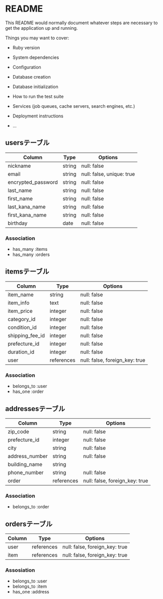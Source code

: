 # README

This README would normally document whatever steps are necessary to get the
application up and running.

Things you may want to cover:

* Ruby version

* System dependencies

* Configuration

* Database creation

* Database initialization

* How to run the test suite

* Services (job queues, cache servers, search engines, etc.)

* Deployment instructions

* ...

## usersテーブル
| Column             | Type   | Options                   |
| ------------------ | ------ | ------------------------- |
| nickname           | string | null: false               |
| email              | string | null: false, unique: true |
| encrypted_password | string | null: false               |
| last_name          | string | null: false               |
| first_name         | string | null: false               |
| last_kana_name     | string | null: false               |
| first_kana_name    | string | null: false               |
| birthday           | date   | null: false               |

### Association

- has_many :items
- has_many :orders

## itemsテーブル
| Column          | Type       | Options                        |
| --------------- | ---------- | ------------------------------ |
| item_name       | string     | null: false                    |
| item_info       | text       | null: false                    |
| item_price      | integer    | null: false                    |
| category_id     | integer    | null: false                    |
| condition_id    | integer    | null: false                    |
| shipping_fee_id | integer    | null: false                    |
| prefecture_id   | integer    | null: false                    |
| duration_id     | integer    | null: false                    |
| user            | references | null: false, foreign_key: true |

### Association

- belongs_to :user
- has_one :order

## addressesテーブル
| Column         | Type       | Options                        |
| -------------- | ---------- | ------------------------------ |
| zip_code       | string     | null: false                    |
| prefecture_id  | integer    | null: false                    |
| city           | string     | null: false                    |
| address_number | string     | null: false                    |
| building_name  | string     |                                |
| phone_number   | string     | null: false                    |
| order          | references | null: false, foreign_key: true |

### Association

- belongs_to :order

## ordersテーブル
| Column         | Type       | Options                        |
| -------------- | ---------- | ------------------------------ |
| user           | references | null: false, foreign_key: true |
| item           | references | null: false, foreign_key: true |

### Assosiation

- belongs_to :user
- belongs_to :item
- has_one :address